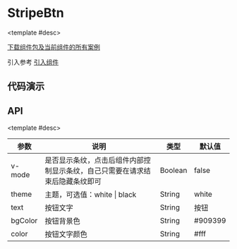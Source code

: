 <script setup>
  import StripeBtnA from './Components/StripeBtn/demo/index-a.vue'
  import StripeBtnB from './Components/StripeBtn/demo/index-b.vue'
</script>

# StripeBtn

<ContainerBox title="介绍">
<template #desc>
怀旧条纹加载
</template>
</ContainerBox>

<ContainerBox title="下载并引入">

<template #desc>

[下载组件包及当前组件的所有案例](https://gitee.com/lengyibai/lib3-component-packages/raw/master/Lib/static/LibStripeBtn.zip)

引入参考 [引入组件](/Components/base/start.html)
</template>
</ContainerBox>

## 代码演示

<ContainerBox title="基础用法">
<template #desc>
在移动端部分浏览器可能会出现锯齿，PC 端正常，可自行调试
</template>

<div class="demoBox">
<StripeBtnA />
</div>

<ShowCode>
<template #codes>

```vue
<template>
  <div class="demo">
    <LibStripeBtn @click="fn" :text="text" :bgColor="bgColor" v-model="active" />
  </div>
</template>
<script setup lang="ts">
import { ref } from 'vue';

const active = ref(false);
const text = ref('删除');
const bgColor = ref('#f56c6c');

const fn = () => {
  active.value = true;
  text.value = 'loading...';
  bgColor.value = '#67c23a';
  setTimeout(() => {
    bgColor.value = '#409eff';
    text.value = '创建';
    active.value = false;
  }, 2000);
};
</script>
<style scoped>
.demo {
  width: 100%;
  height: 100px;
  display: flex;
  justify-content: center;
  align-items: center;
}
</style>
```

</template>
</ShowCode>
</ContainerBox>

<ContainerBox title="深色">
<div class="demoBox">
<StripeBtnB />
</div>
</ContainerBox>

## API

<ContainerBox title="Props">

<template #desc>

| 参数    | 说明                                                                         | 类型    | 默认值  |
| ------- | ---------------------------------------------------------------------------- | ------- | ------- |
| v-mode  | 是否显示条纹，点击后组件内部控制显示条纹，自己只需要在请求结束后隐藏条纹即可 | Boolean | false   |
| theme   | 主题，可选值：white \| black                                                 | String  | white   |
| text    | 按钮文字                                                                     | String  | 按钮    |
| bgColor | 按钮背景色                                                                   | String  | #909399 |
| color   | 按钮文字颜色                                                                 | String  | #fff    |

</template>
</ContainerBox>
